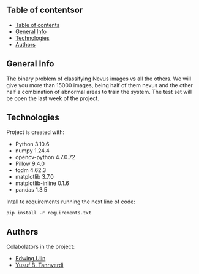 ## Table of contentsor
- [Table of contents](#table-of-contents)
- [General Info](#general-info)
- [Technologies](#technologies)
- [Authors](#authors)

## General Info

The binary problem of classifying Nevus images vs all the others. We will give you more than 15000 images, being half of them nevus and the other half a combination of abnormal areas to train the system. The test set will be open the last week of the project.

## Technologies
Project is created with: 
* Python 3.10.6
* numpy 1.24.4
* opencv-python 4.7.0.72
* Pillow 9.4.0
* tqdm 4.62.3
* matplotlib 3.7.0
* matplotlib-inline 0.1.6
* pandas 1.3.5

Intall te requirements running the next line of code: 

```
pip install -r requirements.txt
```


## Authors
Colabolators in the project: 
* [Edwing Ulin](https://github.com/EdAlita)
* [Yusuf B. Tanrıverdi](https://github.com/yusuftengriverdi)
